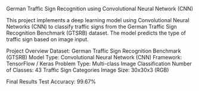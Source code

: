 German Traffic Sign Recognition using Convolutional Neural Network (CNN)
 
This project implements a deep learning model using Convolutional Neural Networks (CNN) to classify traffic signs from the German Traffic Sign Recognition Benchmark (GTSRB) dataset. The model predicts the type of traffic sign based on image input.

Project Overview
Dataset: German Traffic Sign Recognition Benchmark (GTSRB)
Model Type: Convolutional Neural Network (CNN)
Framework: TensorFlow / Keras
Problem Type: Multi-class Image Classification
Number of Classes: 43 Traffic Sign Categories
Image Size: 30x30x3 (RGB)

Final Results
Test Accuracy: 99.67%
